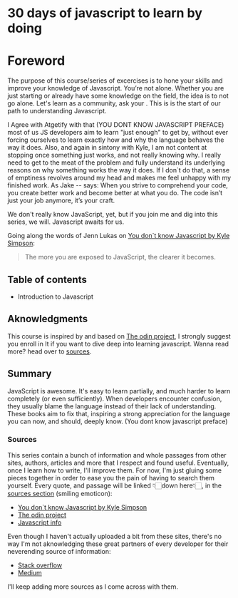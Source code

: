 # 30 days of javascript to learn by doing

# Foreword

The purpose of this course/series of excercises is to hone your skills and improve your knowledge of Javascript. 
You’re not alone. Whether you are just starting or already have some knowledge on the field,  the idea is to not go alone. Let's learn as a community, ask your . This is is the start of our path to understanding Javascript. 

I Agree with Atgetify with that (YOU DONT KNOW JAVASCRIPT PREFACE) most of us JS developers aim to learn "just enough" to get by, without ever forcing ourselves to learn exactly how and why the language behaves the way it does. Also, and again in sintony with Kyle, I am not content at stopping once something just works, and not really knowing why. I really need to get to the meat of the problem and fully understand its underlying reasons on why something works the way it does. If I don`t do that, a sense of emptiness revolves around my head and makes me feel unhappy with my finished work. As Jake -- says:  When you strive to comprehend your code, you create better work and become better at what you do. The code isn’t just your job anymore, it’s your craft.

We don't really know JavaScript, yet, but if you join me and dig into this series, we will. Javascript awaits for us.

Going along the words of Jenn Lukas on [You don`t know Javascript by Kyle Simpson](https://github.com/getify/You-Dont-Know-JS/blob/1st-ed/up%20%26%20going/foreword.md):

> The more you are exposed to JavaScript, the clearer it becomes.

## Table of contents

- Introduction to Javascript


## Aknowledgments 

This course is inspired by and based on [The odin project](https://www.theodinproject.com/), I strongly suggest you enroll in It if you want to dive deep into learning javascript. Wanna read more? head over to [sources](#sources). 


## Summary

JavaScript is awesome. It's easy to learn partially, and much harder to learn completely (or even sufficiently). When developers encounter confusion, they usually blame the language instead of their lack of understanding. These books aim to fix that, inspiring a strong appreciation for the language you can now, and should, deeply know. (You dont know javascript preface)



### Sources

This series contain a bunch of information and whole passages from other sites, authors, articles and more that I respect and found useful. Eventually,  once I learn how to write, I'll improve them. For now, I'm just gluing some pieces together in order to ease you the pain of having  to search them yourself.  Every quote, and passage will be linked 👇🏻down here👇🏻, in the [sources section](#sources) (smiling emoticon):

- [You don`t know Javascript by Kyle Simpson](https://github.com/getify/You-Dont-Know-JS/blob/1st-ed/up%20%26%20going/foreword.md)
- [The odin project](https://www.theodinproject.com/)
- [Javascript info](https://javascript.info/)

Even though I haven't actually uploaded a bit from these sites, there's no way I'm not aknowledging these great partners of every developer for their neverending source of information:

- [Stack overflow](https://stackoverflow.com/questions/2687566/learning-javascript-in-one-weekend)
- [Medium](https://medium.com/javascript-scene/learn-javascript-b631a4af11f2)

I'll keep adding more sources as I come across with them. 

